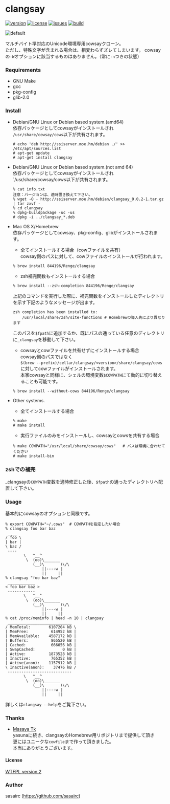 clangsay
=======
[![version](http://img.shields.io/github/tag/sasairc/clangsay.svg?style=flat&label=version)](https://github.com/sasairc/clangsay/releases)
[![license](https://img.shields.io/badge/License-WTFPL2-blue.svg?style=flat)](http://www.wtfpl.net/txt/copying/)
[![issues](http://img.shields.io/github/issues/sasairc/clangsay.svg?style=flat)](https://github.com/sasairc/clangsay/issues)
[![build](https://img.shields.io/travis/sasairc/clangsay.svg?style=flat)](https://travis-ci.org/sasairc/clangsay)

![default](http://41.media.tumblr.com/d93abecb6fe04a8f6d1c38deba2e963a/tumblr_njt1q0EsZJ1u2jamko1_1280.png)

マルチバイト準対応のUnicode環境専用cowsayクローン。  
ただし、特殊文字が含まれる場合は、相変わらずズレてしまいます。	
cowsayの`-W`オプションに該当するものはありません。（常に`-n`つきの状態）	
### Requirements
* GNU Make
* gcc
* pkg-config
* glib-2.0	

### Install
* Debian/GNU Linux or Debian based system.(amd64)		
	依存パッケージとしてcowsayがインストールされ	
	`/usr/share/cowsay/cows`以下が共有されます。
	```shellsession
	# echo 'deb http://ssiserver.moe.hm/debian ./' >> /etc/apt/sources.list	
	# apt-get update	
	# apt-get install clangsay
	```

* Debian/GNU Linux or Debian based system.(not amd 64)	
	依存パッケージとしてcowsayがインストールされ	
	`/usr/share/cowsay/cows以下が共有されます。	
	```shellsession
	% cat info.txt
	注意：バージョンは、適時置き換えて下さい。
	% wget -O - http://ssiserver.moe.hm/debian/clangsay_0.0.2-1.tar.gz | tar zxvf -
	% cd clangsay
	% dpkg-buildpackage -uc -us
	# dpkg -i ../clangsay_*.deb
	```

* Mac OS X/Homebrew		
  依存パッケージとしてcowsay、pkg-config、glibがインストールされます。	

	* 全てインストールする場合（cowファイルを共有）	
	cowsay側のパスに対して、cowファイルのインストールが行われます。	
	```shellsession
	% brew install 844196/Renge/clangsay
	```
	
	* zsh補完関数もインストールする場合		
	```shellsession
	% brew install --zsh-completion 844196/Renge/clangsay
	```
	上記のコマンドを実行した際に、補完関数をインストールしたディレクトリを示す下記のようなメッセージが出ます。	
	```shellsession
	zsh completion has been installed to:
		/usr/local/share/zsh/site-functions	# Homebrewの導入先により異なります　
	```
	このパスを`$fpath`に追加するか、既にパスの通っている任意のディレクトリに`_clangsay`を移動して下さい。	

	* cowsayとcowファイルを共有せずにインストールする場合	
	cowsay側のパスではなく	
	`$(brew --prefix)/cellar/clangsay/<version>/share/clangsay/cows`	
	に対してcowファイルがインストールされます。		
	本家cowsayと同様に、シェルの環境変数`$COWPATH`にて動的に切り替えることも可能です。
	```shellsession
	% brew install --without-cows 844196/Renge/clangsay
	```

* Other systems.
	* 全てインストールする場合
	```shellsession
	% make
	# make install
	```

	* 実行ファイルのみをインストールし、cowsayとcowsを共有する場合
	```shellsession
	% make COWPATH="/usr/local/share/cowsay/cows"	# パスは環境に合わせてください	
	# make install-bin
	```

### zshでの補完
\_clangsayの`COWPATH`変数を適時修正した後、`$fpath`の通ったディレクトリへ配置して下さい。	

### Usage
基本的にcowsayのオプションと同様です。
```shellsession
% export COWPATH="~/.cows"	# COWPATHを指定したい場合
% clangsay foo bar baz
 ____
/ foo \
| bar |
\ baz /
 ----
        \   ^__^
         \  (oo)\_______
            (__)\       )\/\
                ||----w |
                ||     ||
% clangsay "foo bar baz"
 ____________
< foo bar baz >
 ------------
        \   ^__^
         \  (oo)\_______
            (__)\       )\/\
                ||----w |
                ||     ||
% cat /proc/meminfo | head -n 10 | clangsay
 ____________________________
/ MemTotal:        6107204 kB \
| MemFree:          614952 kB |
| MemAvailable:    4587172 kB |
| Buffers:          865520 kB |
| Cached:           666056 kB |
| SwapCached:            0 kB |
| Active:          1873528 kB |
| Inactive:         765352 kB |
| Active(anon):    1157912 kB |
\ Inactive(anon):    37476 kB /
 ----------------------------
        \   ^__^
         \  (oo)\_______
            (__)\       )\/\
                ||----w |
                ||     ||
```
詳しくは`clangsay --help`をご覧下さい。

### Thanks
* [Masaya Tk](https://github.com/844196)	
	yasunaに続き、clangsayのHomebrew用リポジトリまで提供して頂き  
	更にはユニークな`cowfile`まで作って頂きました。  
	本当にありがとうございます。


#### License
[WTFPL version 2](http://www.wtfpl.net/txt/copying/)

### Author
sasairc (https://github.com/sasairc)
